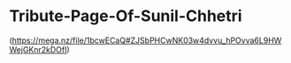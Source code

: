 # Tribute-Page-Of-Sunil-Chhetri

(https://mega.nz/file/1bcwECaQ#ZJSbPHCwNK03w4dvvu_hPOvva6L9HWWejGKnr2kDOfI)
